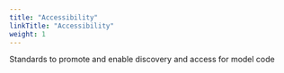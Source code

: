 ```yaml
---
title: "Accessibility"
linkTitle: "Accessibility"
weight: 1
---
```


Standards to promote and enable discovery and access for model code
